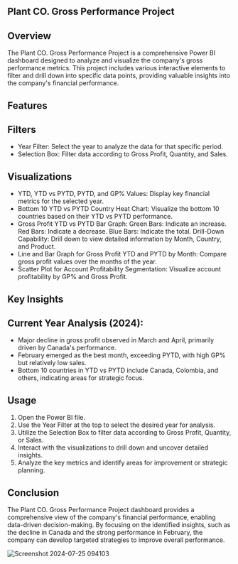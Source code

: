 ## Plant CO. Gross Performance Project
## Overview
The Plant CO. Gross Performance Project is a comprehensive Power BI dashboard designed to analyze and visualize the company's gross performance metrics. This project includes various interactive elements to filter and drill down into specific data points, providing valuable insights into the company's financial performance.

## Features
## Filters
*    Year Filter: Select the year to analyze the data for that specific period.
*    Selection Box: Filter data according to Gross Profit, Quantity, and Sales.

## Visualizations
*    YTD, YTD vs PYTD, PYTD, and GP% Values: Display key financial metrics for the selected year.
*    Bottom 10 YTD vs PYTD Country Heat Chart: Visualize the bottom 10 countries based on their YTD vs PYTD performance.
*    Gross Profit YTD vs PYTD Bar Graph:
          Green Bars: Indicate an increase.
          Red Bars: Indicate a decrease.
          Blue Bars: Indicate the total.
          Drill-Down Capability: Drill down to view detailed information by Month, Country, and Product.
*    Line and Bar Graph for Gross Profit YTD and PYTD by Month: Compare gross profit values over the months of the year.
*    Scatter Plot for Account Profitability Segmentation: Visualize account profitability by GP% and Gross Profit.

## Key Insights
## Current Year Analysis (2024):
*    Major decline in gross profit observed in March and April, primarily driven by Canada's performance.
*    February emerged as the best month, exceeding PYTD, with high GP% but relatively low sales.
*    Bottom 10 countries in YTD vs PYTD include Canada, Colombia, and others, indicating areas for strategic focus.

## Usage
1. Open the Power BI file.
2. Use the Year Filter at the top to select the desired year for analysis.
3. Utilize the Selection Box to filter data according to Gross Profit, Quantity, or Sales.
4. Interact with the visualizations to drill down and uncover detailed insights.
5. Analyze the key metrics and identify areas for improvement or strategic planning.

## Conclusion
The Plant CO. Gross Performance Project dashboard provides a comprehensive view of the company's financial performance, enabling data-driven decision-making. By focusing on the identified insights, such as the decline in Canada and the strong performance in February, the company can develop targeted strategies to improve overall performance.


![Screenshot 2024-07-25 094103](https://github.com/user-attachments/assets/205cea88-63d3-457f-9c16-f4083f4db396)
